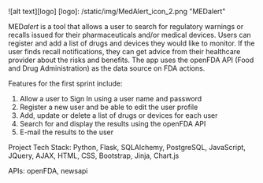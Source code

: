 ![alt text][logo]
[logo]: /static/img/MedAlert_icon_2.png "MEDalert"

MED*alert* is a tool that allows a user to search for regulatory warnings or recalls issued for their pharmaceuticals and/or medical devices. Users can register and add a list of drugs and devices they would like to monitor. If the user finds recall notifications, they can get advice from their healthcare provider about the risks and benefits. The app uses the openFDA API (Food and Drug Administration) as the data source on FDA actions.

Features for the first sprint include: 
1. Allow a user to Sign In using a user name and password 
2. Register a new user and be able to edit the user profile 
3. Add, update or delete a list of drugs or devices for each user 
4. Search for and display the results using the openFDA API 
5. E-mail the results to the user

Project Tech Stack:
Python, Flask, SQLAlchemy, PostgreSQL, JavaScript, JQuery, AJAX, HTML, CSS, Bootstrap, Jinja, Chart.js

APIs:
openFDA, newsapi

